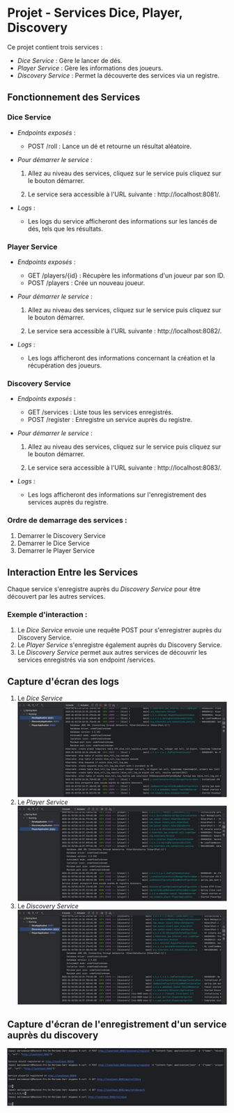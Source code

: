 # Projet - Services Dice, Player, Discovery

Ce projet contient trois services :
- *Dice Service* : Gère le lancer de dés.
- *Player Service* : Gère les informations des joueurs.
- *Discovery Service* : Permet la découverte des services via un registre.

## Fonctionnement des Services

### Dice Service
- *Endpoints exposés* :
    - POST /roll : Lance un dé et retourne un résultat aléatoire.

- *Pour démarrer le service* :
    1. Allez au niveau des services, cliquez sur le service puis cliquez sur le bouton démarrer.

    2. Le service sera accessible à l'URL suivante : http://localhost:8081/.

- *Logs* :
    - Les logs du service afficheront des informations sur les lancés de dés, tels que les résultats.

### Player Service
- *Endpoints exposés* :
    - GET /players/{id} : Récupère les informations d'un joueur par son ID.
    - POST /players : Crée un nouveau joueur.

- *Pour démarrer le service* :
    1. Allez au niveau des services, cliquez sur le service puis cliquez sur le bouton démarrer.

    2. Le service sera accessible à l'URL suivante : http://localhost:8082/.

- *Logs* :
    - Les logs afficheront des informations concernant la création et la récupération des joueurs.

### Discovery Service
- *Endpoints exposés* :
    - GET /services : Liste tous les services enregistrés.
    - POST /register : Enregistre un service auprès du registre.

- *Pour démarrer le service* :
    1. Allez au niveau des services, cliquez sur le service puis cliquez sur le bouton démarrer.

    2. Le service sera accessible à l'URL suivante : http://localhost:8083/.

- *Logs* :
    - Les logs afficheront des informations sur l'enregistrement des services auprès du registre.

### Ordre de demarrage des services : 

1. Demarrer le Discovery Service 
2. Demarrer le Dice Service 
3. Demarrer le Player Service 

## Interaction Entre les Services

Chaque service s'enregistre auprès du *Discovery Service* pour être découvert par les autres services.

### Exemple d'interaction :
1. Le *Dice Service* envoie une requête POST pour s'enregistrer auprès du Discovery Service.
2. Le *Player Service* s'enregistre également auprès du Discovery Service.
3. Le *Discovery Service* permet aux autres services de découvrir les services enregistrés via son endpoint /services.

## Capture d'écran des logs

1. Le *Dice Service* 
![img.png](img.png)
2. Le *Player Service* 
![img_1.png](img_1.png)
3. Le *Discovery Service*
![img_2.png](img_2.png)

## Capture d'écran de l'enregistrement d'un service auprès du discovery
![img_3.png](img_3.png)
